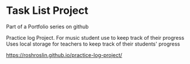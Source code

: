 # Task List Project
Part of a Portfolio series on github

Practice log Project. For music student use to keep track of their progress
Uses local storage for teachers to keep track of their students' progress

https://roshroslin.github.io/practice-log-project/
